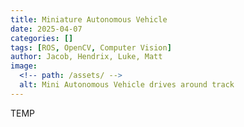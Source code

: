 ```yaml
---
title: Miniature Autonomous Vehicle
date: 2025-04-07
categories: []
tags: [ROS, OpenCV, Computer Vision]
author: Jacob, Hendrix, Luke, Matt
image:
  <!-- path: /assets/ -->
  alt: Mini Autonomous Vehicle drives around track
---
```


TEMP
